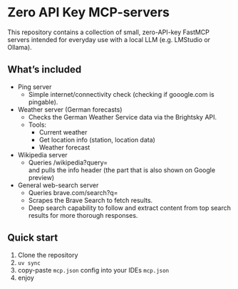 # Zero API Key MCP-servers

This repository contains a collection of small, zero-API-key FastMCP servers intended for everyday use with a local LLM (e.g. LMStudio or Ollama).

## What’s included

- Ping server
    - Simple internet/connectivity check (checking if gooogle.com is pingable).
- Weather server (German forecasts)
    - Checks the German Weather Service data via the Brightsky API.
    - Tools:
        - Current weather
        - Get location info (station, location data)
        - Weather forecast
- Wikipedia server
    - Queries /wikipedia?query=<search terms> and pulls the info header (the part that is also shown on Google preview)
- General web-search server
    - Queries brave.com/search?q=<query>
    - Scrapes the Brave Search to fetch results.
    - Deep search capability to follow and extract content from top search results for more thorough responses.

## Quick start

1. Clone the repository
2. `uv sync`
3. copy-paste `mcp.json` config into your IDEs `mcp.json`
4. enjoy
